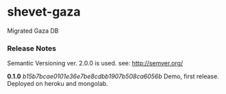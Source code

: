 # shevet-gaza
Migrated Gaza DB

### Release Notes
Semantic Versioning ver. 2.0.0 is used. see: http://semver.org/

**0.1.0** *b15b7bcae0101e36e7be8cdbb1907b508ca6056b*
Demo, first release. Deployed on heroku and mongolab. 
